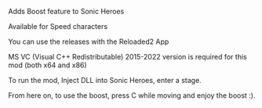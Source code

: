 Adds Boost feature to Sonic Heroes

Available for Speed characters

You can use the releases with the Reloaded2 App

MS VC (Visual C++ Redistributable) 2015-2022 version is required for this mod (both x64 and x86)

To run the mod, Inject DLL into Sonic Heroes, enter a stage.

From here on, to use the boost, press C while moving and enjoy the boost :).
